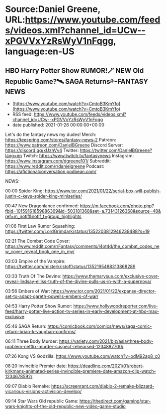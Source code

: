 # Source:Daniel Greene, URL:https://www.youtube.com/feeds/videos.xml?channel_id=UCw--xPGVVxYzRsWyV1nFqgg, language:en-US

## HBO Harry Potter Show RUMOR!🪄 NEW Old Republic Game?🛰️ SAGA Returns💦-FANTASY NEWS
 - [https://www.youtube.com/watch?v=CmtoB3KmYfo](https://www.youtube.com/watch?v=CmtoB3KmYfo)
 - RSS feed: https://www.youtube.com/feeds/videos.xml?channel_id=UCw--xPGVVxYzRsWyV1nFqgg
 - date published: 2021-01-26 00:00:00+00:00

Let's do the fantasy news my dudes! 
Merch: https://teespring.com/stores/fantasy-news-2
Patreon: https://www.patreon.com/DanielBGreene
Discord Server: https://discord.gg/xUzhVv4
Twitter: https://twitter.com/DanielBGreene?lang=en
Twitch: https://www.twitch.tv/fantasynews
Instagram: https://www.instagram.com/dgreene101/
Subreddit: https://www.reddit.com/r/danielgreene
Podcast: https://afictionalconversation.podbean.com/


NEWS: 

00:00 Spider King: https://www.tor.com/2021/01/22/serial-box-will-publish-justin-c-keys-spider-king-miniseries/ 

00:47 New Dragonlance confirmed: https://m.facebook.com/photo.php?fbid=10159161859886369&id=503181368&set=a.73143126368&source=48&ref=m_notif&notif_t=group_highlights 

01:06 First Law Rumor Squashing: https://twitter.com/LordGrimdark/status/1352203812946239488?s=19 

02:21 The Combat Code Cover: https://www.reddit.com/r/Fantasy/comments/l4ot4d/the_combat_codes_new_cover_reveal_book_one_in_my/ 

03:03 Empire of the Vampire: https://twitter.com/misterkristoff/status/1352195488313868289 

03:33 Truth Of The Devine: https://www.themarysue.com/exclusive-cover-reveal-lindsay-elliss-truth-of-the-divine-pulls-us-in-with-a-supernova/ 

03:56 Embers of War: https://www.tor.com/2021/01/22/expanse-director-set-to-adapt-gareth-powells-embers-of-war/ 

04:53 Harry Potter Show Rumor: https://www.hollywoodreporter.com/live-feed/harry-potter-live-action-tv-series-in-early-development-at-hbo-max-exclusive 

05:46 SAGA Return: https://comicbook.com/comics/news/saga-comic-return-brian-k-vaughan-confirms/ 

06:11 Three Body Murder: https://variety.com/2021/biz/asia/three-body-problem-netflix-murder-suspect-rehearsed-1234887700/  

07:26 Kong VS Godzilla: https://www.youtube.com/watch?v=odM92ap8_c0 

08:20 Invincible Premier date: https://deadline.com/2021/01/robert-kirkmans-animated-series-invincible-premiere-date-amazon-clip-watch-1234678592/ 

09:07 Diablo Remake: https://screenrant.com/diablo-2-remake-blizzard-vicarious-visions-activision-develop/ 

09:14 Star Wars Old republic Game: https://thedirect.com/gaming/star-wars-knights-of-the-old-republic-new-video-game-studio

